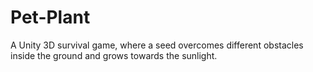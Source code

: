 # Pet-Plant
A Unity 3D survival game, where a seed overcomes different obstacles inside the ground and grows towards the sunlight. 
